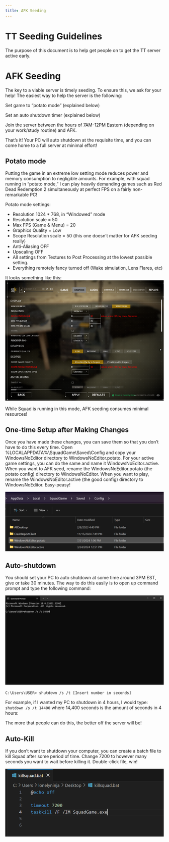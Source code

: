 ```yaml
---
title: AFK Seeding
---
```


# TT Seeding Guidelines

The purpose of this document is to help get people on to get the TT server active early.


# AFK Seeding

The key to a viable server is timely seeding. To ensure this, we ask for your help! The easiest way to help the server is the following:

Set game to “potato mode” (explained below)


Set an auto shutdown timer (explained below)


Join the server between the hours of 7AM-12PM Eastern (depending on your work/study routine) and AFK.


That’s it! Your PC will auto shutdown at the requisite time, and you can come home to a full server at minimal effort!

## Potato mode

Putting the game in an extreme low setting mode reduces power and memory consumption to negligible amounts. For example, with squad running in “potato mode,” I can play heavily demanding games such as Red Dead Redemption 2 simultaneously at perfect FPS on a fairly non-remarkable PC!

Potato mode settings:

* Resolution 1024 * 768, in “Windowed” mode
* Resolution scale = 50
* Max FPS (Game & Menu) = 20
* Graphics Quality = Low
* Scope Resolution scale = 50 (this one doesn’t matter for AFK seeding really)
* Anti-Aliasing OFF 
* Upscaling OFF
* All settings from Textures to Post Processing at the lowest possible setting.
* Everything remotely fancy turned off (Wake simulation, Lens Flares, etc)

It looks something like this:
![Squad Game Config](./images/squad_config.png)

While Squad is running in this mode, AFK seeding consumes minimal resources!

## One-time Setup after Making Changes

Once you have made these changes, you can save them so that you don’t have to do this every time. Open %LOCALAPPDATA%\SquadGame\Saved\Config and copy your WindowsNoEditor directory to WindowsNoEditor.potato.  For your active game settings, you can do the same and name it WindowsNoEditor.active.  When you want to  AFK seed, rename the WindowsNoEditor.potato (the potato config) directory to WindowsNoEditor. When you want to play, rename the WindowsNoEditor.active (the good config) directory to WindowsNoEditor.  Easy-peasy!

![Squad Config Folder](./images/squad_config_folder.png)

##  Auto-shutdown

You should set your PC to auto shutdown at some time around 3PM EST, give or take 30 minutes. The way to do this easily is to open up command prompt and type the following command:

![](./images/afk_seeding1.png)

```
C:\Users\USER> shutdown /s /t [Insert number in seconds]
```
For example, if I wanted my PC to shutdown in 4 hours, I would type: `shutdown /s /t 14400` where 14,400 seconds is the amount of seconds in 4 hours:

The more that people can do this, the better off the server will be!

## Auto-Kill

If you don’t want to shutdown your computer, you can create a batch file to kill Squad after some period of time.  Change 7200 to however many seconds you want to wait before killing it.  Double-click file, win!

![](./images/afk_seeding2.png)
